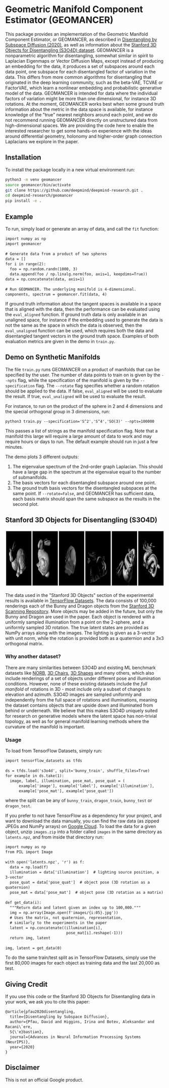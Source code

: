 # Geometric Manifold Component Estimator (GEOMANCER)

This package provides an implementation of the Geometric Manifold Component
Estimator, or GEOMANCER, as described in [Disentangling by Subspace Diffusion
(2020)](https://arxiv.org/abs/2006.12982), as well as information about the
[Stanford 3D Objects for Disentangling (S3O4D) dataset](https://console.cloud.google.com/storage/browser/dm_s3o4d).
GEOMANCER is a nonparametric algorithm for disentangling, somewhat similar in
spirit to Laplacian Eigenmaps or Vector Diffusion Maps, except instead of
producing an embedding for the data, it produces a set of subspaces around each
data point, one subspace for each disentangled factor of variation in the data.
This differs from more common algorithms for disentangling that originated in
the deep learning community, such as the beta-VAE, TCVAE or FactorVAE, which
learn a nonlinear embedding and probabilistic generative model of the data.
GEOMANCER is intended for data where the individual factors of variation might
be more than one dimensional, for instance 3D rotations. At the moment,
GEOMANCER works best when some ground truth information about the metric in the
data space is available, for instance knowledge of the "true" nearest neighbors
around each point, and we do not recommend running GEOMANCER directly on
unstructured data from high-dimensional spaces. We are providing the code here
to enable the interested researcher to get some hands-on experience with the
ideas around differential geometry, holonomy and higher-order graph connection
Laplacians we explore in the paper.


## Installation

To install the package locally in a new virtual environment run:
```bash
python3 -m venv geomancer
source geomancer/bin/activate
git clone https://github.com/deepmind/deepmind-research.git .
cd deepmind-research/geomancer
pip install -e .
```

## Example

To run, simply load or generate an array of data, and call the `fit` function:

```
import numpy as np
import geomancer

# Generate data from a product of two spheres
data = []
for i in range(2):
  foo = np.random.randn(1000, 3)
  data.append(foo / np.linalg.norm(foo, axis=1, keepdims=True))
data = np.concatenate(data, axis=1)

# Run GEOMANCER. The underlying manifold is 4-dimensional.
components, spectrum = geomancer.fit(data, 4)
```

If ground truth information about the tangent spaces is available in a space
that is aligned with the data, then the performance can be evaluated using the
`eval_aligned` function. If ground truth data is only available in an unaligned
space, for instance if the embedding used to generate the data is not the same
as the space in which the data is observed, then the `eval_unaligned` function
can be used, which requires both the data and disentangled tangent vectors in
the ground truth space. Examples of both evaluation metrics are given in the
demo in `train.py`.


## Demo on Synthetic Manifolds

The file `train.py` runs GEOMANCER on a product of manifolds that can be
specified by the user. The number of data points to train on is given by the
`--npts` flag, while the specification of the manifold is given by the
`--specification` flag. The `--rotate` flag specifies whether a random rotation
should be applied to the data. If false, `eval_aligned` will be used to evaluate
the result. If true, `eval_unaligned` will be used to evaluate the result.

For instance, to run on the product of the sphere in 2 and 4 dimensions and the
special orthogonal group in 3 dimensions, run:

```
python3 train.py --specification='S^2','S^4','SO(3)' --npts=100000
```

This passes a list of strings as the manifold specification flag. Note that a
manifold this large will require a large amount of data to work and may require
hours or days to run. The default example should run in just a few minutes.

The demo plots 3 different outputs:
1. The eigenvalue spectrum of the 2nd-order graph Laplacian. This should have
a large gap in the spectrum at the eigenvalue equal to the number of
submanifolds.
2. The basis vectors for each disentangled subspace around one point.
3. The ground truth basis vectors for the disentangled subspaces at the same
point. If `--rotate=False`, and GEOMANCER has sufficient data, each basis matrix
should span the same subspace as the results in the second plot.

## Stanford 3D Objects for Disentangling (S3O4D)

<img src="s3o4d.png" alt="Stanford 3D Objects for Disentangling"
     width="1076" height="182" />

The data used in the "Stanford 3D Objects" section of the experimental results
is available in [TensorFlow Datasets](https://www.tensorflow.org/datasets/catalog/s3o4d).
The data consists of 100,000 renderings each of the Bunny and Dragon objects
from the [Stanford 3D Scanning Repository](http://graphics.stanford.edu/data/3Dscanrep/).
More objects may be added in the future, but only the Bunny and Dragon are used
in the paper. Each object is rendered with a uniformly sampled illumination from
a point on the 2-sphere, and a uniformly sampled 3D rotation. The true latent
states are provided as NumPy arrays along with the images. The lighting is given
as a 3-vector with unit norm, while the rotation is provided both as a
quaternion and a 3x3 orthogonal matrix.

### Why another dataset?

There are many similarities between S3O4D and existing ML benchmark datasets
like [NORB](https://cs.nyu.edu/~ylclab/data/norb-v1.0/),
[3D Chairs](https://github.com/mathieuaubry/seeing3Dchairs),
[3D Shapes](https://github.com/deepmind/3d-shapes) and many others, which also
include renderings of a set of objects under different pose and illumination
conditions. However, none of these existing datasets include the *full manifold*
of rotations in 3D - most include only a subset of changes to elevation and
azimuth. S3O4D images are sampled uniformly and independently from the full
space of rotations and illuminations, meaning the dataset contains objects that
are upside down and illuminated from behind or underneath. We believe that this
makes S3O4D uniquely suited for research on generative models where the latent
space has non-trivial topology, as well as for general manifold learning
methods where the curvature of the manifold is important.

### Usage

To load from TensorFlow Datasets, simply run:

```
import tensorflow_datasets as tfds

ds = tfds.load('s3o4d', split='bunny_train', shuffle_files=True)
for example in ds.take(1):
  image, label, illumination, pose_mat, pose_quat = (
      example['image'], example['label'], example['illumination'],
      example['pose_mat'], example['pose_quat'])
```

where the split can be any of `bunny_train`, `dragon_train`, `bunny_test` or
`dragon_test`.

If you prefer to not have TensorFlow as a dependency for your project, and want
to download the data manually, you can find the raw data (as zipped JPEGs and
NumPy arrays) on [Google Cloud](https://console.cloud.google.com/storage/browser/dm_s3o4d).
To load the data for a given object, unzip `images.zip` into a folder called
`images` in the same directory as `latents.npz`, and from inside that
directory run:

```
import numpy as np
from PIL import Image

with open('latents.npz', 'r') as f:
  data = np.load(f)
  illumination = data['illumination']  # lighting source position, a 3-vector
  pose_quat = data['pose_quat']  # object pose (3D rotation as a quaternion)
  pose_mat = data['pose_mat']  # object pose (3D rotation as a matrix)

def get_data(i):
  """Return data and latent given an index up to 100,000."""
  img = np.array(Image.open(f'images/{i:05}.jpg'))
  # Uses the matrix, not quaternion, representation,
  # similarly to the experiments in the paper
  latent = np.concatenate((illumination[i],
                           pose_mat[i].reshape(-1)))
  return img, latent

img, latent = get_data(0)
```

To do the same train/test split as in TensorFlow Datasets, simply use the first
80,000 images for each object as training data and the last 20,000 as test.

## Giving Credit

If you use this code or the Stanford 3D Objects for Disentangling data in your
work, we ask you to cite this paper:

```
@article{pfau2020disentangling,
  title={Disentangling by Subspace Diffusion},
  author={Pfau, David and Higgins, Irina and Botev, Aleksandar and Racani\`ere,
  S{\'e}bastian},
  journal={Advances in Neural Information Processing Systems (NeurIPS)},
  year={2020}
}
```

## Disclaimer

This is not an official Google product.
